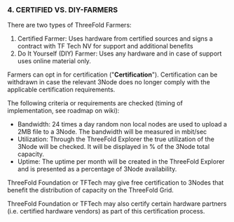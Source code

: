 ### 4. CERTIFIED VS. DIY-FARMERS

There are two types of ThreeFold Farmers:

1. Certified Farmer: Uses hardware from certified sources and signs a contract with TF Tech NV for support and additional benefits
2. Do It Yourself (DIY) Farmer: Uses any hardware and in case of support uses online material only.

Farmers can opt in for certification ("**Certification**"). Certification can be withdrawn in case the relevant 3Node does no longer comply with the applicable certification requirements. 

The following criteria or requirements are checked (timing of implementation, see roadmap on wiki):

* Bandwidth: 24 times a day random non local nodes are used to upload a 2MB file to a 3Node. The bandwidth will be measured in mbit/sec
* Utilization: Through the ThreeFold Explorer the true utilization of the 3Node will be checked. It will be displayed in % of the 3Node total capacity.
* Uptime: The uptime per month will be created in the ThreeFold Explorer and is presented as a percentage of 3Node availability.

ThreeFold Foundation or TFTech may give free certification to 3Nodes that benefit the distribution of capacity on the ThreeFold Grid. 

ThreeFold Foundation or TFTech may also certify certain hardware partners (i.e. certified hardware vendors) as part of this certification process.